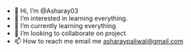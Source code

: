 - 👋 Hi, I’m @Asharay03
- 👀 I’m interested in learning everything.
- 🌱 I’m currently learning everything
- 💞️ I’m looking to collaborate on project
- 📫 How to reach me email me asharaypaliwal@gmail.com

<!---
Asharay03/Asharay03 is a ✨ special ✨ repository because its `README.md` (this file) appears on your GitHub profile.
You can click the Preview link to take a look at your changes.
--->
